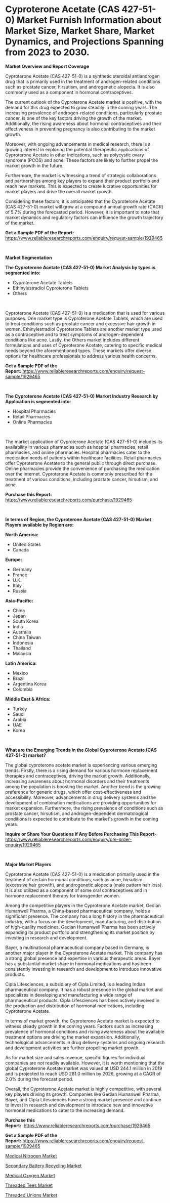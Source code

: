 <p><h1>Cyproterone Acetate (CAS 427-51-0) Market Furnish Information about Market Size, Market Share, Market Dynamics, and Projections Spanning from 2023 to 2030.</h1></p><p><strong>Market Overview and Report Coverage</strong></p>
<p><p>Cyproterone Acetate (CAS 427-51-0) is a synthetic steroidal antiandrogen drug that is primarily used in the treatment of androgen-related conditions such as prostate cancer, hirsutism, and androgenetic alopecia. It is also commonly used as a component in hormonal contraceptives.</p><p>The current outlook of the Cyproterone Acetate market is positive, with the demand for this drug expected to grow steadily in the coming years. The increasing prevalence of androgen-related conditions, particularly prostate cancer, is one of the key factors driving the growth of the market. Additionally, the rising awareness about hormonal contraceptives and their effectiveness in preventing pregnancy is also contributing to the market growth.</p><p>Moreover, with ongoing advancements in medical research, there is a growing interest in exploring the potential therapeutic applications of Cyproterone Acetate in other indications, such as polycystic ovary syndrome (PCOS) and acne. These factors are likely to further propel the market growth in the future.</p><p>Furthermore, the market is witnessing a trend of strategic collaborations and partnerships among key players to expand their product portfolio and reach new markets. This is expected to create lucrative opportunities for market players and drive the overall market growth.</p><p>Considering these factors, it is anticipated that the Cyproterone Acetate (CAS 427-51-0) market will grow at a compound annual growth rate (CAGR) of 5.7% during the forecasted period. However, it is important to note that market dynamics and regulatory factors can influence the growth trajectory of the market.</p></p>
<p><strong>Get a Sample PDF of the Report:</strong> <a href="https://www.reliableresearchreports.com/enquiry/request-sample/1929465">https://www.reliableresearchreports.com/enquiry/request-sample/1929465</a></p>
<p>&nbsp;</p>
<p><strong>Market Segmentation</strong></p>
<p><strong>The Cyproterone Acetate (CAS 427-51-0) Market Analysis by types is segmented into:</strong></p>
<p><ul><li>Cyproterone Acetate Tablets</li><li>Ethinylestradiol Cyproterone Tablets</li><li>Others</li></ul></p>
<p>&nbsp;</p>
<p><p>Cyproterone Acetate (CAS 427-51-0) is a medication that is used for various purposes. One market type is Cyproterone Acetate Tablets, which are used to treat conditions such as prostate cancer and excessive hair growth in women. Ethinylestradiol Cyproterone Tablets are another market type used as a contraceptive and to treat symptoms of androgen-dependent conditions like acne. Lastly, the Others market includes different formulations and uses of Cyproterone Acetate, catering to specific medical needs beyond the aforementioned types. These markets offer diverse options for healthcare professionals to address various health concerns.</p></p>
<p><strong>Get a Sample PDF of the Report:</strong>&nbsp;<a href="https://www.reliableresearchreports.com/enquiry/request-sample/1929465">https://www.reliableresearchreports.com/enquiry/request-sample/1929465</a></p>
<p>&nbsp;</p>
<p><strong>The Cyproterone Acetate (CAS 427-51-0) Market Industry Research by Application is segmented into:</strong></p>
<p><ul><li>Hospital Pharmacies</li><li>Retail Pharmacies</li><li>Online Pharmacies</li></ul></p>
<p>&nbsp;</p>
<p><p>The market application of Cyproterone Acetate (CAS 427-51-0) includes its availability in various pharmacies such as hospital pharmacies, retail pharmacies, and online pharmacies. Hospital pharmacies cater to the medication needs of patients within healthcare facilities. Retail pharmacies offer Cyproterone Acetate to the general public through direct purchase. Online pharmacies provide the convenience of purchasing the medication over the internet. Cyproterone Acetate is commonly prescribed for the treatment of various conditions, including prostate cancer, hirsutism, and acne.</p></p>
<p><strong>Purchase this Report:</strong>&nbsp; <a href="https://www.reliableresearchreports.com/purchase/1929465">https://www.reliableresearchreports.com/purchase/1929465</a></p>
<p>&nbsp;</p>
<p><strong>In terms of Region, the Cyproterone Acetate (CAS 427-51-0) Market Players available by Region are:</strong></p>
<p>
    <p> <strong> North America: </strong>
        <ul>
            <li>United States</li>
            <li>Canada</li>
        </ul>
        </p> 
    <p> <strong> Europe: </strong>
        <ul>
            <li>Germany</li>
            <li>France</li>
            <li>U.K.</li>
            <li>Italy</li>
            <li>Russia</li>
        </ul>
        </p> 
    <p> <strong> Asia-Pacific: </strong>
        <ul>
            <li>China</li>
            <li>Japan</li>
            <li>South Korea</li>
            <li>India</li>
            <li>Australia</li>
            <li>China Taiwan</li>
            <li>Indonesia</li>
            <li>Thailand</li>
            <li>Malaysia</li>
        </ul>
        </p> 
    <p> <strong> Latin America: </strong>
        <ul>
            <li>Mexico</li>
            <li>Brazil</li>
            <li>Argentina Korea</li>
            <li>Colombia</li>
        </ul>
        </p> 
    <p> <strong> Middle East & Africa: </strong>
        <ul>
            <li>Turkey</li>
            <li>Saudi</li>
            <li>Arabia</li>
            <li>UAE</li>
            <li>Korea</li>
        </ul>
    </p>
    </p>
<p>&nbsp;</p>
<p><strong>What are the Emerging Trends in the Global Cyproterone Acetate (CAS 427-51-0) market?</strong></p>
<p><p>The global cyproterone acetate market is experiencing various emerging trends. Firstly, there is a rising demand for various hormone replacement therapies and contraceptives, driving the market growth. Additionally, increasing awareness about hormonal disorders and their treatments among the population is boosting the market. Another trend is the growing preference for generic drugs, which offer cost-effectiveness and accessibility. Moreover, advancements in drug delivery systems and the development of combination medications are providing opportunities for market expansion. Furthermore, the rising prevalence of conditions such as prostate cancer, hirsutism, and androgen-dependent dermatological conditions is expected to contribute to the market's growth in the coming years.</p></p>
<p><strong>Inquire or Share Your Questions If Any Before Purchasing This Report</strong>- <a href="https://www.reliableresearchreports.com/enquiry/pre-order-enquiry/1929465">https://www.reliableresearchreports.com/enquiry/pre-order-enquiry/1929465</a></p>
<p>&nbsp;</p>
<p><strong>Major Market Players</strong></p>
<p><p>Cyproterone Acetate (CAS 427-51-0) is a medication primarily used in the treatment of certain hormonal conditions, such as acne, hirsutism (excessive hair growth), and androgenetic alopecia (male pattern hair loss). It is also utilized as a component of some oral contraceptives and in hormone replacement therapy for transgender women.</p><p>Among the competitive players in the Cyproterone Acetate market, Gedian Humanwell Pharma, a China-based pharmaceutical company, holds a significant presence. The company has a long history in the pharmaceutical industry, with a focus on the development, manufacturing, and distribution of high-quality medicines. Gedian Humanwell Pharma has been actively expanding its product portfolio and strengthening its market position by investing in research and development.</p><p>Bayer, a multinational pharmaceutical company based in Germany, is another major player in the Cyproterone Acetate market. This company has a strong global presence and expertise in various therapeutic areas. Bayer has a substantial market share in hormonal medications and has been consistently investing in research and development to introduce innovative products.</p><p>Cipla Lifesciences, a subsidiary of Cipla Limited, is a leading Indian pharmaceutical company. It has a robust presence in the global market and specializes in developing and manufacturing a wide range of pharmaceutical products. Cipla Lifesciences has been actively involved in the production and distribution of hormonal medications, including Cyproterone Acetate.</p><p>In terms of market growth, the Cyproterone Acetate market is expected to witness steady growth in the coming years. Factors such as increasing prevalence of hormonal conditions and rising awareness about the available treatment options are driving the market expansion. Additionally, technological advancements in drug delivery systems and ongoing research and development activities are further propelling market growth.</p><p>As for market size and sales revenue, specific figures for individual companies are not readily available. However, it is worth mentioning that the global Cyproterone Acetate market was valued at USD 244.1 million in 2019 and is projected to reach USD 281.0 million by 2026, growing at a CAGR of 2.0% during the forecast period.</p><p>Overall, the Cyproterone Acetate market is highly competitive, with several key players driving its growth. Companies like Gedian Humanwell Pharma, Bayer, and Cipla Lifesciences have a strong market presence and continue to invest in research and development to introduce new and innovative hormonal medications to cater to the increasing demand.</p></p>
<p><strong>Purchase this Report:</strong>&nbsp;&nbsp;<a href="https://www.reliableresearchreports.com/purchase/1929465">https://www.reliableresearchreports.com/purchase/1929465</a></p>
<p></p>
<p><strong>Get a Sample PDF of the Report:</strong>&nbsp;<a href="https://www.reliableresearchreports.com/enquiry/request-sample/1929465">https://www.reliableresearchreports.com/enquiry/request-sample/1929465</a></p>
<p><p><a href="https://medium.com/@landis15236/medical-nitrogen-market-the-key-to-successful-business-strategy-forecast-till-2030-74572229afd7">Medical Nitrogen Market</a></p><p><a href="https://medium.com/@mariad13206/decoding-secondary-battery-recycling-market-metrics-market-share-trends-and-growth-patterns-7cb547ad279b">Secondary Battery Recycling Market</a></p><p><a href="https://medium.com/@andem140256/medical-oxygen-market-report-reveals-the-latest-trends-and-growth-opportunities-of-this-market-80ca885578ea">Medical Oxygen Market</a></p><p><a href="https://medium.com/@maryg156987/threaded-tees-market-share-evolution-and-market-growth-trends-2023-2030-366ddff9e9d0">Threaded Tees Market</a></p><p><a href="https://medium.com/@rosm15203/threaded-unions-market-competitive-analysis-market-trends-and-forecast-to-2030-a61ccf34fd2e">Threaded Unions Market</a></p></p>